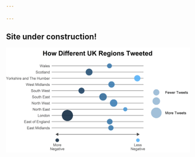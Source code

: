 ```yaml
---

---
```


## Site under construction!
![Chart](geosent_chart.png)



<!--stackedit_data:
eyJoaXN0b3J5IjpbLTExMDg1Njc4NzBdfQ==
-->